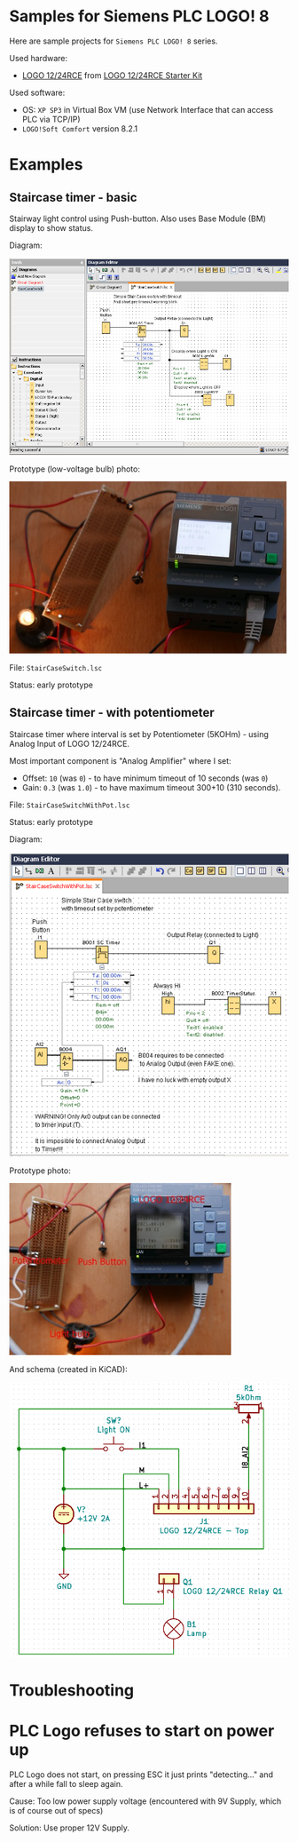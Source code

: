 # Samples for Siemens PLC LOGO! 8

Here are sample projects for `Siemens PLC LOGO! 8` series.

Used hardware:
* [LOGO 12/24RCE][Logo-12-24-RCE-Conrad] from [LOGO 12/24RCE Starter Kit][Starter-Kit-Conrad]

Used software:
* OS: `XP SP3` in Virtual Box VM (use Network Interface that can access
  PLC via TCP/IP)
* `LOGO!Soft Comfort` version 8.2.1

# Examples

## Staircase timer - basic

Stairway light control using Push-button. Also
uses Base Module (BM) display to show status.

Diagram: 

![PLC Logo Staircase timer diagram](https://github.com/hpaluch/plc-logo/blob/master/assets/plc-logo-staircase-switch-diagram.png?raw=true)

Prototype (low-voltage bulb) photo:

![PLC Logo Staircase timer photo](https://github.com/hpaluch/plc-logo/blob/master/assets/plc-logo-starcaise-photo.jpg?raw=true)


File: `StairCaseSwitch.lsc` 

Status: early prototype

## Staircase timer - with potentiometer

Staircase timer where interval is set
by Potentiometer (5KOHm) - using Analog Input
of LOGO 12/24RCE.

Most important component is "Analog Amplifier" where I set:
- Offset: `10` (was `0`) - to have minimum timeout of 10 seconds (was `0`)
- Gain: `0.3` (was `1.0`) -  to have maximum timeout 300+10 (310 seconds).

File: `StairCaseSwitchWithPot.lsc` 

Status: early prototype

Diagram: 

![PLC Logo Staircase timer with POT diagram](https://github.com/hpaluch/plc-logo/blob/master/assets/staircase-with-pot/plc-logo-staircase-switch-with-pot-diagram.png?raw=true)

Prototype photo:

![PLC Logo Staircase timer with POT photo](https://github.com/hpaluch/plc-logo/blob/master/assets/staircase-with-pot/plc-logo-starcaise-pot-photo.jpg?raw=true)

And schema (created in KiCAD):

![PLC Logo Staircase timer with POT schema](https://github.com/hpaluch/plc-logo/blob/master/assets/staircase-with-pot/plc-with-pot-schem.png?raw=true)


#
# Troubleshooting

# PLC Logo refuses to start on power up

PLC Logo does not start, on pressing ESC it just prints
"detecting..." and after a while fall to sleep again.

Cause: Too low power supply voltage (encountered with 9V Supply, which is of
course out of specs)

Solution: Use proper 12V Supply.


[Logo-12-24-RCE-Conrad]: https://velkoobchod.conrad.cz/plc-ridici-modul-siemens-logo-12-24rce-6ed1052-1md08-0ba0-12-v-dc-24-v-dc.k1628679?gclid=EAIaIQobChMIuLvS8Z7S5AIVF5zVCh3_FQhzEAQYASABEgKoLPD_BwE
[Starter-Kit-Conrad]: https://www.conrad.cz/startovaci-sada-pro-plc-siemens-logo-starter-kit-12-24rce-6ed1057-3ba01-0aa8-12-v-dc-24-v-dc.k1302216

